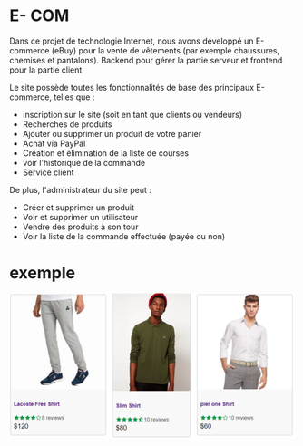 # E- COM
Dans ce  projet de technologie Internet, nous avons développé un E-commerce (eBuy) pour la vente de vêtements (par exemple chaussures, chemises et pantalons). Backend pour gérer la partie serveur et frontend pour la partie client

Le site possède toutes les fonctionnalités de base des principaux E-commerce, telles que :
- inscription sur le site (soit en tant que clients ou vendeurs)
- Recherches de produits
- Ajouter ou supprimer un produit de votre panier
- Achat via PayPal
- Création et élimination de la liste de courses
- voir l'historique de la commande
- Service client

De plus, l'administrateur du site peut :
- Créer et supprimer un produit
- Voir et supprimer un utilisateur
- Vendre des produits à son tour
- Voir la liste de la commande effectuée (payée ou non)
 
# exemple 
![alt text](https://github.com/jkaf-kafacK/E-com-Site/blob/main/Immagine%202023-02-18%20145246.png?raw=true)

